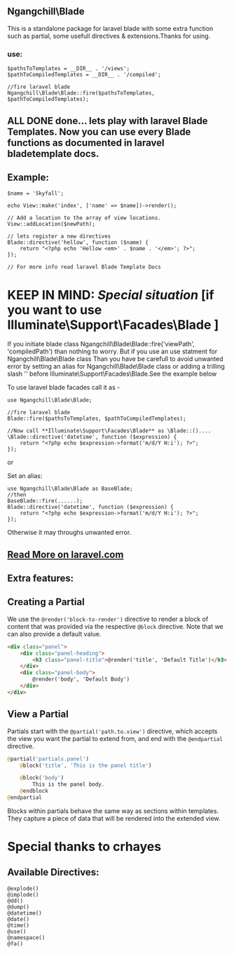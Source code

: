 ## Ngangchill\Blade
    
This is a standalone package for laravel blade with some extra function such as partial, some usefull directives
& extensions.Thanks for using.

### use:

    $pathsToTemplates = __DIR__ . '/views';
    $pathToCompiledTemplates = __DIR__ . '/compiled';
    
    //fire laravel blade
    Ngangchill\Blade\Blade::fire($pathsToTemplates, $pathToCompiledTemplates);
    
## ALL DONE done... lets play with laravel **Blade Templates**. Now you can use every Blade functions as documented in laravel bladetemplate docs.

## Example:    
    
    $name = 'Skyfall';

    echo View::make('index', ['name' => $name])->render();
    
    // Add a location to the array of view locations.
    View::addLocation($newPath);
    
    // lets register a new directives
    Blade::directive('hellow', function ($name) {
        return "<?php echo 'Hellow <em>' . $name . '</em>'; ?>";
    });
    
    // For more info read laravel Blade Template Docs 
    
# KEEP IN MIND: *Special situation* [if you want to use Illuminate\Support\Facades\Blade ]
If you initiate blade class Ngangchill\Blade\Blade::fire('viewPath', 'compiledPath') than nothing to worry.
But if you use an use statment for Ngangchill\Blade\Blade class Than you have be carefull to avoid unwanted error by setting an alias for Ngangchill\Blade\Blade class or
 adding a trilling slash '\' before Illuminate\Support\Facades\Blade.See the example below 


To use laravel blade facades call it as -
    
    use Ngangchill\Blade\Blade;
    
    //fire laravel blade
    Blade::fire($pathsToTemplates, $pathToCompiledTemplates);
    
    //Now call **Illuminate\Support\Facades\Blade** as \Blade::()....
    \Blade::directive('datetime', function ($expression) {
        return "<?php echo $expression->format('m/d/Y H:i'); ?>";
    });
    
or 

Set an alias:

    use Ngangchill\Blade\Blade as BaseBlade;
    //then
    BaseBlade::fire(......);
    Blade::directive('datetime', function ($expression) {
        return "<?php echo $expression->format('m/d/Y H:i'); ?>";
    });
    
Otherwise it may throughs unwanted error.   
    
## [Read More on laravel.com](https://laravel.com/docs/5.3/blade)
   
   
## Extra features:

Creating a Partial
------------------
We use the `@render('block-to-render')` directive to render a block of content that was provided via the respective `@block` directive. Note that we can also provide a default value.

```html
<div class="panel">
    <div class="panel-heading">
        <h3 class="panel-title">@render('title', 'Default Title')</h3>
    </div>
    <div class="panel-body">
        @render('body', 'Default Body')
    </div>
</div> 
```

View a Partial
-------------------

Partials start with the `@partial('path.to.view')` directive, which accepts the view you want the partial to extend from, and end with the `@endpartial` directive.

```php
@partial('partials.panel')
    @block('title', 'This is the panel title')

    @block('body')
        This is the panel body.
    @endblock
@endpartial
```

Blocks within partials behave the same way as sections within templates. They capture a piece of data that will be rendered into the extended view.

# Special thanks to **crhayes**

## Available Directives:

    @explode()
    @implode()
    @dd()
    @dump()
    @datetime()
    @date()
    @time()
    @use()
    @namespace()
    @fa()